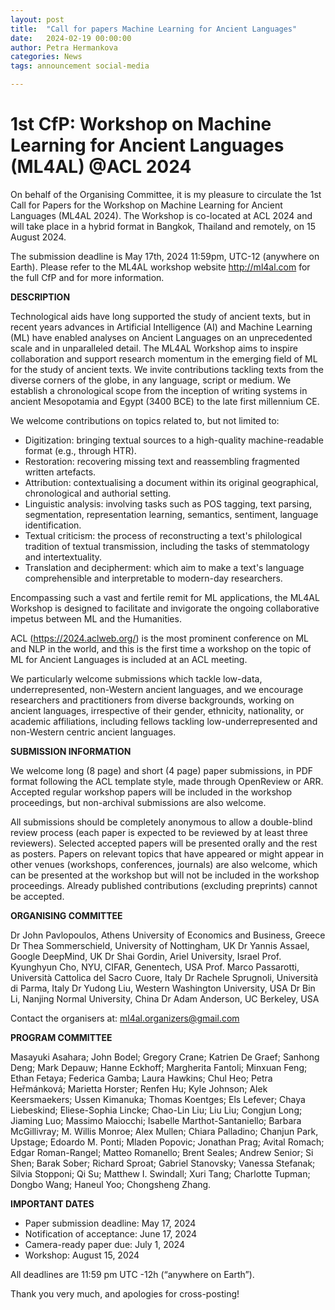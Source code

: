 ```yaml
---
layout: post
title:  "Call for papers Machine Learning for Ancient Languages"
date:   2024-02-19 00:00:00
author: Petra Hermankova
categories: News
tags: announcement social-media

---
```


# 1st CfP: Workshop on Machine Learning for Ancient Languages (ML4AL) @ACL 2024

On behalf of the Organising Committee, it is my pleasure to circulate the 1st Call for Papers for the Workshop on Machine Learning for Ancient Languages (ML4AL 2024).
The Workshop is co-located at ACL 2024 and will take place in a hybrid format in Bangkok, Thailand and remotely, on 15 August 2024.

The submission deadline is May 17th, 2024 11:59pm, UTC-12 (anywhere on Earth).
Please refer to the ML4AL workshop website http://ml4al.com for the full CfP and for more information.

**DESCRIPTION**

Technological aids have long supported the study of ancient texts, but in recent years advances in Artificial Intelligence (AI) and Machine Learning (ML) have enabled analyses on Ancient Languages on an unprecedented scale and in unparalleled detail. The ML4AL Workshop aims to inspire collaboration and support research momentum in the emerging field of ML for the study of ancient texts. We invite contributions tackling texts from the diverse corners of the globe, in any language, script or medium. We establish a chronological scope from the inception of writing systems in ancient Mesopotamia and Egypt (3400 BCE) to the late first millennium CE.

We welcome contributions on topics related to, but not limited to:

- Digitization: bringing textual sources to a high-quality machine-readable format (e.g., through HTR).
- Restoration: recovering missing text and reassembling fragmented written artefacts.
- Attribution: contextualising a document within its original geographical, chronological and authorial setting.
- Linguistic analysis: involving tasks such as POS tagging, text parsing, segmentation, representation learning, semantics, sentiment, language identification.
- Textual criticism: the process of reconstructing a text's philological tradition of textual transmission, including the tasks of stemmatology and intertextuality.
- Translation and decipherment: which aim to make a text's language comprehensible and interpretable to modern-day researchers.

Encompassing such a vast and fertile remit for ML applications, the ML4AL Workshop is designed to facilitate and invigorate the ongoing collaborative impetus between ML and the Humanities.

ACL (https://2024.aclweb.org/) is the most prominent conference on ML and NLP in the world, and this is the first time a workshop on the topic of ML for Ancient Languages is included at an ACL meeting.

We particularly welcome submissions which tackle low-data, underrepresented, non-Western ancient languages, and we encourage researchers and practitioners from diverse backgrounds, working on ancient languages, irrespective of their gender, ethnicity, nationality, or academic affiliations, including fellows tackling low-underrepresented and non-Western centric ancient languages.

**SUBMISSION INFORMATION**

We welcome long (8 page) and short (4 page) paper submissions, in PDF format following the ACL template style, made through OpenReview or ARR.
Accepted regular workshop papers will be included in the workshop proceedings, but non-archival submissions are also welcome.

All submissions should be completely anonymous to allow a double-blind review process (each paper is expected to be reviewed by at least three reviewers). Selected accepted papers will be presented orally and the rest as posters. Papers on relevant topics that have appeared or might appear in other venues (workshops, conferences, journals) are also welcome, which can be presented at the workshop but will not be included in the workshop proceedings. Already published contributions (excluding preprints) cannot be accepted.

**ORGANISING COMMITTEE**

Dr John Pavlopoulos, Athens University of Economics and Business, Greece
Dr Thea Sommerschield, University of Nottingham, UK
Dr Yannis Assael, Google DeepMind, UK
Dr Shai Gordin, Ariel University, Israel
Prof. Kyunghyun Cho, NYU, CIFAR, Genentech, USA
Prof. Marco Passarotti, Università Cattolica del Sacro Cuore, Italy
Dr Rachele Sprugnoli, Università di Parma, Italy
Dr Yudong Liu, Western Washington University, USA
Dr Bin Li, Nanjing Normal University, China
Dr Adam Anderson, UC Berkeley, USA

Contact the organisers at: ml4al.organizers@gmail.com

**PROGRAM COMMITTEE**

Masayuki Asahara; John Bodel; Gregory Crane; Katrien De Graef; Sanhong Deng; Mark Depauw; Hanne Eckhoff; Margherita Fantoli; Minxuan Feng; Ethan Fetaya; Federica Gamba; Laura Hawkins; Chul Heo; Petra Heřmánková; Marietta Horster; Renfen Hu; Kyle Johnson; Alek Keersmaekers; Ussen Kimanuka; Thomas Koentges; Els Lefever; Chaya Liebeskind; Eliese-Sophia Lincke; Chao-Lin Liu; Liu Liu; Congjun Long; Jiaming Luo; Massimo Maiocchi; Isabelle Marthot-Santaniello; Barbara McGillivray; M. Willis Monroe; Alex Mullen; Chiara Palladino; Chanjun Park, Upstage; Edoardo M. Ponti; Mladen Popovic; Jonathan Prag; Avital Romach; Edgar Roman-Rangel; Matteo Romanello; Brent Seales; Andrew Senior; Si Shen; Barak Sober; Richard Sproat; Gabriel Stanovsky; Vanessa Stefanak; Silvia Stopponi; Qi Su; Matthew I. Swindall; Xuri Tang; Charlotte Tupman; Dongbo Wang; Haneul Yoo; Chongsheng Zhang.

**IMPORTANT DATES**

- Paper submission deadline: May 17, 2024
- Notification of acceptance: June 17, 2024
- Camera-ready paper due: July 1, 2024
- Workshop: August 15, 2024

All deadlines are 11:59 pm UTC -12h (“anywhere on Earth”).

Thank you very much, and apologies for cross-posting!
